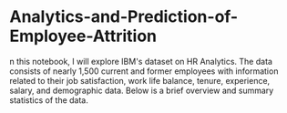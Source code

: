 # Analytics-and-Prediction-of-Employee-Attrition
n this notebook, I will explore IBM's dataset on HR Analytics. The data consists of nearly 1,500 current and former employees with information related to their job satisfaction, work life balance, tenure, experience, salary, and demographic data. Below is a brief overview and summary statistics of the data.
